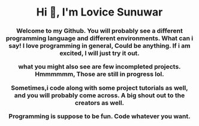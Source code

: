 <h1 align="center">Hi 👋, I'm Lovice Sunuwar</h1>
<h3 align="center">Welcome to my Github. 
  You will probably see a different programming language and different environments. 
  What can i say! I love programming in general, Could be anything. 
  If i am excited, I will just try it out. 

what you might also see are few incompleted projects. Hmmmmmm, Those are still in progress lol.

Sometimes,i code along with some project tutorials as well, and you will probably come across. 
A big shout out to the creators as well. 

Programming is suppose to be fun. Code whatever you want.



</h3>

